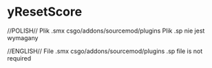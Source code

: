 # yResetScore
//POLISH//
Plik .smx csgo/addons/sourcemod/plugins
Plik .sp nie jest wymagany

//ENGLISH//
File .smx csgo/addons/sourcemod/plugins
.sp file is not required
